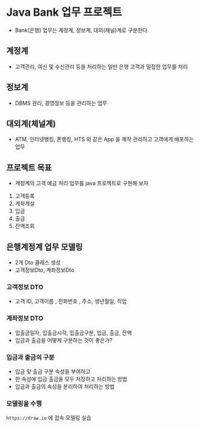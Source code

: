 # Java Bank 업무 프로젝트
* Bank(은행) 업무는 계정계, 정보계, 대외(채널)계로 구분한다.

## 계정계
* 고객관리, 여신 및 수신관리 등을 처리하는 일반 은행 고객과 밀접한 업무를 처리 

## 정보계
* DBMS 관리, 경영정보 등을 관리하는 업무

## 대외계(체널계)
* ATM, 인터넷뱅킹, 폰뱅킹, HTS 와 같은 App 을 제작 관리하고 고객에게 배포하는 업무

## 프로젝트 목표
* 계정계의 고객 예금 처리 업무를 java 프로젝트로 구현해 보자

1. 고객등록
2. 계좌계설
3. 입금
4. 출금
5. 잔액조회

## 은행계정계 업무 모델링
* 2개 Dto 클래스 생성
* 고객정보Dto, 계좌정보Dto

### 고객정보 DTO
* 고객 ID, 고객이름 , 전화번호 , 주소, 생년월일, 직업

### 계좌정보 DTO
* 입출금일자, 입출금시각, 입출금구분, 입금, 출금, 잔액
* 입금과 출금을 어떻게 구분하는 것이 좋은가?

### 입금과 출금의 구분
* 입금 및 출금 구분 속성을 부여하고 
* 한 속성에 입금 출금을 모두 저장하고 처리하는 방법
* 입금과 출금의 속성을 분리하여 처리하는 방법

### 모델링을 수행
`https://draw.io` 에 접속 모델링 실습 